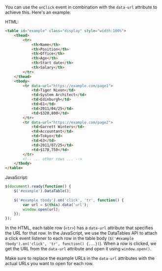 You can use the `onClick` event in combination with the `data-url` attribute to achieve this. Here's an example:

HTML:

```html
<table id="example" class="display" style="width:100%">
    <thead>
        <tr>
            <th>Name</th>
            <th>Position</th>
            <th>Office</th>
            <th>Age</th>
            <th>Start date</th>
            <th>Salary</th>
        </tr>
    </thead>
    <tbody>
        <tr data-url="https://example.com/page1">
            <td>Tiger Nixon</td>
            <td>System Architect</td>
            <td>Edinburgh</td>
            <td>61</td>
            <td>2011/04/25</td>
            <td>$320,800</td>
        </tr>
        <tr data-url="https://example.com/page2">
            <td>Garrett Winters</td>
            <td>Accountant</td>
            <td>Tokyo</td>
            <td>63</td>
            <td>2011/07/25</td>
            <td>$170,750</td>
        </tr>
        <!-- ... other rows ... -->
    </tbody>
</table>
```

JavaScript:

```javascript
$(document).ready(function() {
    $('#example').DataTable();
    
    $('#example tbody').on('click', 'tr', function() {
        var url = $(this).data('url');
        window.open(url);
    });
});
```

In the HTML, each table row (`<tr>`) has a `data-url` attribute that specifies the URL for that row. In the JavaScript, we use the DataTables API to attach a click event listener to each row in the table body (`$('#example tbody').on('click', 'tr', function() {...})`). When a row is clicked, we get the URL from the `data-url` attribute and open it using `window.open()`.

Make sure to replace the example URLs in the `data-url` attributes with the actual URLs you want to open for each row.